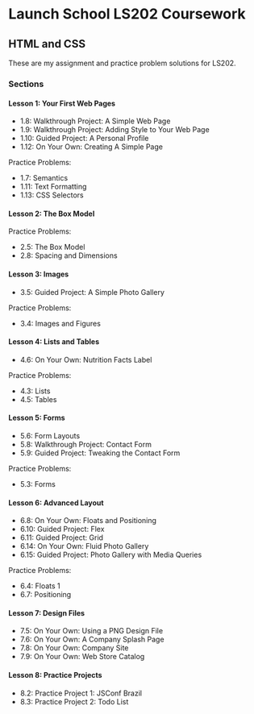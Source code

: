 # Launch School LS202 Coursework

## HTML and CSS

These are my assignment and practice problem solutions for LS202.

### Sections

#### Lesson 1: Your First Web Pages

- 1.8: Walkthrough Project: A Simple Web Page
- 1.9: Walkthrough Project: Adding Style to Your Web Page
- 1.10: Guided Project: A Personal Profile
- 1.12: On Your Own: Creating A Simple Page

Practice Problems:

- 1.7: Semantics
- 1.11: Text Formatting
- 1.13: CSS Selectors

#### Lesson 2: The Box Model

Practice Problems:

- 2.5: The Box Model
- 2.8: Spacing and Dimensions

#### Lesson 3: Images

- 3.5: Guided Project: A Simple Photo Gallery

Practice Problems:

- 3.4: Images and Figures

#### Lesson 4: Lists and Tables

- 4.6: On Your Own: Nutrition Facts Label

Practice Problems:

- 4.3: Lists
- 4.5: Tables

#### Lesson 5: Forms

- 5.6: Form Layouts
- 5.8: Walkthrough Project: Contact Form
- 5.9: Guided Project: Tweaking the Contact Form

Practice Problems:

- 5.3: Forms

#### Lesson 6: Advanced Layout

- 6.8: On Your Own: Floats and Positioning
- 6.10: Guided Project: Flex
- 6.11: Guided Project: Grid
- 6.14: On Your Own: Fluid Photo Gallery
- 6.15: Guided Project: Photo Gallery with Media Queries

Practice Problems:

- 6.4: Floats 1
- 6.7: Positioning

#### Lesson 7: Design Files

- 7.5: On Your Own: Using a PNG Design File
- 7.6: On Your Own: A Company Splash Page
- 7.8: On Your Own: Company Site
- 7.9: On Your Own: Web Store Catalog

#### Lesson 8: Practice Projects

- 8.2: Practice Project 1: JSConf Brazil
- 8.3: Practice Project 2: Todo List

